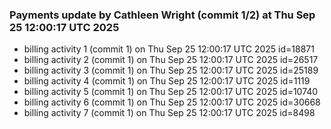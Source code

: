 
### Payments update by Cathleen Wright (commit 1/2) at Thu Sep 25 12:00:17 UTC 2025
- billing activity 1 (commit 1) on Thu Sep 25 12:00:17 UTC 2025 id=18871
- billing activity 2 (commit 1) on Thu Sep 25 12:00:17 UTC 2025 id=26517
- billing activity 3 (commit 1) on Thu Sep 25 12:00:17 UTC 2025 id=25189
- billing activity 4 (commit 1) on Thu Sep 25 12:00:17 UTC 2025 id=1119
- billing activity 5 (commit 1) on Thu Sep 25 12:00:17 UTC 2025 id=10740
- billing activity 6 (commit 1) on Thu Sep 25 12:00:17 UTC 2025 id=30668
- billing activity 7 (commit 1) on Thu Sep 25 12:00:17 UTC 2025 id=8498
